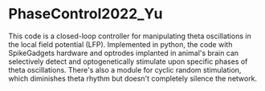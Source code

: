 # PhaseControl2022_Yu
This code is a closed-loop controller for manipulating theta oscillations in the local field potential (LFP). Implemented in python, the code with SpikeGadgets hardware and optrodes implanted in animal's brain can selectively detect and optogenetically stimulate upon specific phases of theta oscillations. There's also a module for cyclic random stimulation, which diminishes theta rhythm but doesn't completely silence the network.
